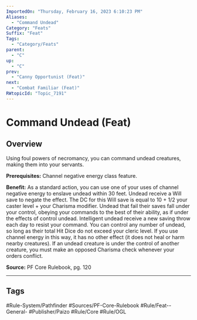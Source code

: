 ```yaml
---
ImportedOn: "Thursday, February 16, 2023 6:10:23 PM"
Aliases:
  - "Command Undead"
Category: "Feats"
Suffix: "Feat"
Tags:
  - "Category/Feats"
parent:
  - "C"
up:
  - "C"
prev:
  - "Canny Opportunist (Feat)"
next:
  - "Combat Familiar (Feat)"
RWtopicId: "Topic_7191"
---
```

# Command Undead (Feat)
## Overview
Using foul powers of necromancy, you can command undead creatures, making them into your servants.

**Prerequisites:** Channel negative energy class feature.

**Benefit:** As a standard action, you can use one of your uses of channel negative energy to enslave undead within 30 feet. Undead receive a Will save to negate the effect. The DC for this Will save is equal to 10 + 1/2 your caster level + your Charisma modifier. Undead that fail their saves fall under your control, obeying your commands to the best of their ability, as if under the effects of control undead. Intelligent undead receive a new saving throw each day to resist your command. You can control any number of undead, so long as their total Hit Dice do not exceed your cleric level. If you use channel energy in this way, it has no other effect (it does not heal or harm nearby creatures). If an undead creature is under the control of another creature, you must make an opposed Charisma check whenever your orders conflict.

**Source:** PF Core Rulebook, pg. 120


---
## Tags
#Rule-System/Pathfinder #Sources/PF-Core-Rulebook #Rule/Feat--General- #Publisher/Paizo #Rule/Core #Rule/OGL

